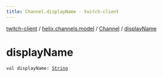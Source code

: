 ```yaml
---
title: Channel.displayName - twitch-client
---
```


[twitch-client](../../index.html) / [helix.channels.model](../index.html) / [Channel](index.html) / [displayName](./display-name.html)

# displayName

`val displayName: `[`String`](https://kotlinlang.org/api/latest/jvm/stdlib/kotlin/-string/index.html)